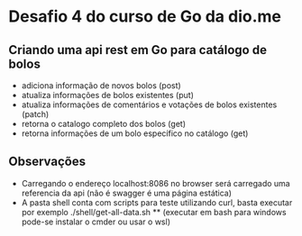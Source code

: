 # Desafio 4 do curso de Go da dio.me

## Criando uma api rest em Go para catálogo de bolos

- adiciona informação de novos bolos (post)
- atualiza informações de bolos existentes (put)
- atualiza informações de comentários e votações de bolos existentes (patch)
- retorna o catalogo completo dos bolos (get)
- retorna informações de um bolo específico no catálogo (get)

## Observações

- Carregando o endereço localhost:8086 no browser será carregado uma referencia da api (não é swagger é uma página estática)
- A pasta shell conta com scripts para teste utilizando curl, basta executar por exemplo ./shell/get-all-data.sh ** (executar em bash para windows pode-se instalar o cmder ou usar o wsl)